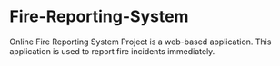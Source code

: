 # Fire-Reporting-System
Online Fire Reporting System Project is a web-based application. This application is used to report fire incidents immediately.
